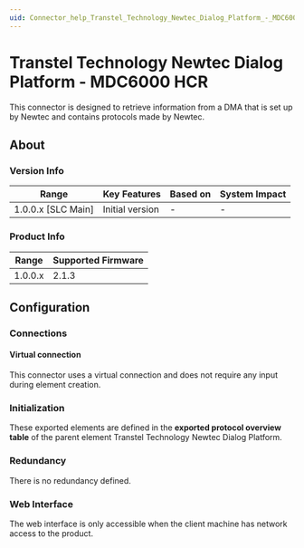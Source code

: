 ```yaml
---
uid: Connector_help_Transtel_Technology_Newtec_Dialog_Platform_-_MDC6000_HCR
---
```


# Transtel Technology Newtec Dialog Platform - MDC6000 HCR

This connector is designed to retrieve information from a DMA that is set up by Newtec and contains protocols made by Newtec.

## About

### Version Info

| Range                | Key Features     | Based on     | System Impact     |
|----------------------|------------------|--------------|-------------------|
| 1.0.0.x \[SLC Main\] | Initial version  | \-           | \-                |

### Product Info

| Range     | Supported Firmware     |
|-----------|------------------------|
| 1.0.0.x   | 2.1.3                  |

## Configuration

### Connections

#### Virtual connection

This connector uses a virtual connection and does not require any input during element creation.

### Initialization

These exported elements are defined in the **exported protocol overview table** of the parent element Transtel Technology Newtec Dialog Platform.

### Redundancy

There is no redundancy defined.

### Web Interface

The web interface is only accessible when the client machine has network access to the product.
